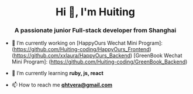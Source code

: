 <h1 align="center">Hi 👋, I'm Huiting</h1>
<h3 align="center">A passionate junior Full-stack developer from Shanghai</h3>

- 🔭 I’m currently working on 
[HappyOurs Wechat Mini Program]:
(https://github.com/Huiting-coding/HappyOurs_Frontend)
(https://github.com/xxlaura/HappyOurs_Backend)
[GreenBook Wechat Mini Program]:
(https://github.com/Huiting-coding/GreenBook_Backend)

- 🌱 I’m currently learning **ruby, js, react**

- 📫 How to reach me **qhtvera@gmail.com**

